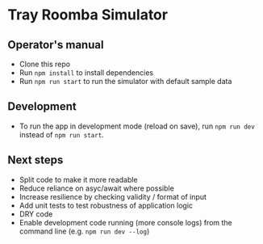 # Tray Roomba Simulator

## Operator's manual

* Clone this repo
* Run `npm install` to install dependencies
* Run `npm run start` to run the simulator with default sample data

## Development

* To run the app in development mode (reload on save), run `npm run dev` instead of `npm run start`.

## Next steps

* Split code to make it more readable
* Reduce reliance on asyc/await where possible
* Increase resilience by checking validity / format of input
* Add unit tests to test robustness of application logic
* DRY code
* Enable development code running (more console logs) from the command line (e.g. `npm run dev --log`)